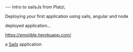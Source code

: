 --- Intro to sailsJs from Platzi, 

Deploying your first application using sails, angular and node

deployed application...

https://emojible.herokuapp.com/

a [Sails](http://sailsjs.org) application

